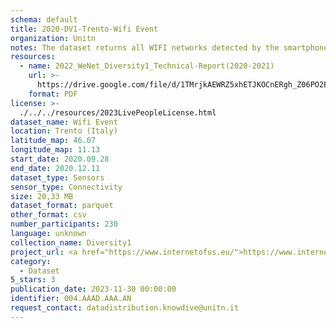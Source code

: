 ```yaml
---
schema: default
title: 2020-DV1-Trento-Wifi Event
organization: Unitn
notes: The dataset returns all WIFI networks detected by the smartphone. It is part of Wenet Diversity 1 data collection, which contains data about the everyday life activities of students coming from 8 different universities located in China, Denmark, India, Italy, Mexico, Mongolia, Paraguay and UK. The data were collected via questionnaires, data coming from 27 smartphone sensors associated to thousand self-reported annotations over a period of 4 weeks.
resources:
  - name: 2022_WeNet_Diversity1_Technical-Report(2020-2021)
    url: >-
      https://drive.google.com/file/d/1TMrjkAEWRZ5xhETJKOCnERgh_Z06PO2E/view?usp=drive_link
    format: PDF
license: >-
  ./../../resources/2023LivePeopleLicense.html
dataset_name: Wifi Event
location: Trento (Italy)
latitude_map: 46.07
longitude_map: 11.13
start_date: 2020.09.28
end_date: 2020.12.11
dataset_type: Sensors
sensor_type: Connectivity
size: 20,33 MB
dataset_format: parquet
other_format: csv
number_participants: 230
language: unknown
collection_name: Diversity1
project_url: <a href="https://www.internetofus.eu/">https://www.internetofus.eu/</a>
category:
  - Dataset
5_stars: 3
publication_date: 2023-11-30 00:00:00
identifier: 004.AAAD.AAA.AN
request_contact: datadistribution.knowdive@unitn.it
---
```


